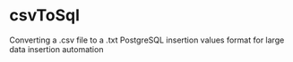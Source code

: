 # csvToSql
Converting a .csv file to a .txt PostgreSQL insertion values format for large data insertion automation
